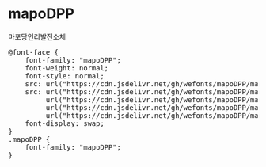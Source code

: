 # mapoDPP
마포당인리발전소체

<pre>
@font-face {
    font-family: "mapoDPP";
    font-weight: normal;
    font-style: normal;
    src: url("https://cdn.jsdelivr.net/gh/wefonts/mapoDPP/mapoDPP.eot");
    src: url("https://cdn.jsdelivr.net/gh/wefonts/mapoDPP/mapoDPP.eot?#iefix") format("embedded-opentype"),
         url("https://cdn.jsdelivr.net/gh/wefonts/mapoDPP/mapoDPP.woff2") format("woff2"),
         url("https://cdn.jsdelivr.net/gh/wefonts/mapoDPP/mapoDPP.woff") format("woff"),
         url("https://cdn.jsdelivr.net/gh/wefonts/mapoDPP/mapoDPP.ttf") format("truetype");
    font-display: swap;
}
.mapoDPP {
    font-family: "mapoDPP";
}
</pre>
